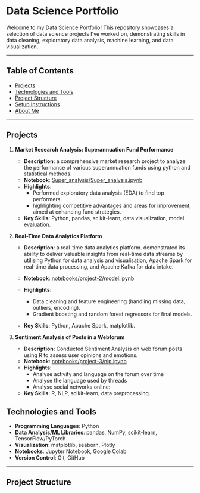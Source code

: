 # Data Science Portfolio

Welcome to my Data Science Portfolio! This repository showcases a selection of data science projects I've worked on, demonstrating skills in data cleaning, exploratory data analysis, machine learning, and data visualization.

---

## Table of Contents

- [Projects](#projects)
- [Technologies and Tools](#technologies-and-tools)
- [Project Structure](#project-structure)
- [Setup Instructions](#setup-instructions)
- [About Me](#about-me)

---

## Projects

1. **Market Research Analysis: Superannuation Fund Performance**
   - **Description**: a comprehensive market research project to analyze the performance of various superannuation funds using python and statistical methods.
   - **Notebook**: [Super_analysis/Super_analysis.ipynb](Super_analysis/Super_analysis.ipynb)
   - **Highlights**: 
     - Performed exploratory data analysis (EDA) to find top performers.  
     - highlighting competitive advantages and areas for improvement, aimed at enhancing fund strategies.
   - **Key Skills**: Python, pandas, scikit-learn, data visualization, model evaluation.

2. **Real-Time Data Analytics Platform**
   - **Description**:  a real-time data analytics platform. demonstrated its ability to deliver valuable insights from real-time data streams by utilising Python for data analysis and visualisation, Apache Spark for real-time data processing, and Apache Kafka for data intake.
  
   - **Notebook**: [notebooks/project-2/model.ipynb](notebooks/project-2/model.ipynb)  
   - **Highlights**:
     - Data cleaning and feature engineering (handling missing data, outliers, encoding).  
     - Gradient boosting and random forest regressors for final models.  
   - **Key Skills**: Python, Apache Spark, matplotlib.

3. **Sentiment Analysis of Posts in a Webforum**
   - **Description**: Conducted Sentiment Analysis on web forum posts using R to assess user opinions and emotions.  
   - **Notebook**: [notebooks/project-3/nlp.ipynb](notebooks/project-3/nlp.ipynb)  
   - **Highlights**:
     - Analyse activity and language on the forum over time
     - Analyse the language used by threads
     - Analyse social networks online:
   - **Key Skills**: R, NLP, scikit-learn, data preprocessing.


## Technologies and Tools

- **Programming Languages**: Python
- **Data Analysis/ML Libraries**: pandas, NumPy, scikit-learn, TensorFlow/PyTorch
- **Visualization**: matplotlib, seaborn, Plotly
- **Notebooks**: Jupyter Notebook, Google Colab
- **Version Control**: Git, GitHub

---

## Project Structure

